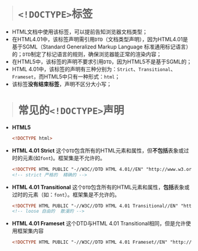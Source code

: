 ># `<!DOCTYPE>`标签 #

- HTML文档中使用该标签，可以提前告知浏览器文档类型；
- 在HTML4.01中，该标签声明需引用`DTD`（文档类型声明），因为HTML4.01是基于SGML（Standard Generalized Markup Language 标准通用标记语言）的；`DTD`制定了标记语言的规则，确保浏览器能正常的渲染内容；
- 在HTML5中，该标签的声明不要求引用`DTD`，因为HTML5不是基于SGML的；
- HTML 4.01中，该标签的声明有三种分别为：`Strict`、`Transitional`、`Frameset`，而HTML5中只有一种形式：`html`；
- 该标签<strong>没有结束标签</strong>，声明不区分大小写；

># 常见的`<!DOCTYPE>`声明 #

- **HTML5**
	
	```html
	<!DOCTYPE html>
	```
	
- **HTML 4.01 Strict**
	这个`DTD`包含所有的HTML元素和属性，但<strong>不包括</strong>表象或过时的元素(如`font`)。框架集是不允许的。
	
	```html
	<!DOCTYPE HTML PUBLIC "-//W3C//DTD HTML 4.01//EN" "http://www.w3.org/TR/html4/strict.dtd">  
	<!-- strict 严格的  精确的 -->
	```
	
- **HTML 4.01 Transitional**
	这个`DTD`包含所有的HTML元素和属性，<strong>包括</strong>表象或过时的元素（如：`font`）。框架集是不允许的。
	
	```html
	<!DOCTYPE HTML PUBLIC "-//W3C//DTD HTML 4.01 Transitional//EN" "http://www.w3.org/TR/html4/loose.dtd">
	<!-- loose 自由的  散漫的 -->
	```
	
- **HTML 4.01 Frameset**
	这个DTD与HTML 4.01 Transitional相同，但是允许使用框架集内容
	
	```html
	<!DOCTYPE HTML PUBLIC "-//W3C//DTD HTML 4.01 Frameset//EN" "http://www.w3.org/TR/html4/frameset.dtd">
	```
	
